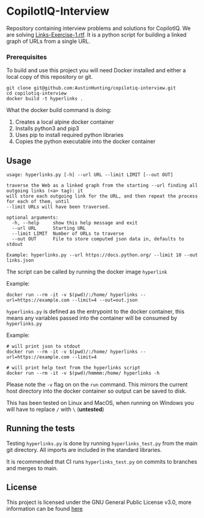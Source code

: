 # CopilotIQ-Interview

Repository containing interview problems and solutions for CopilotIQ.
We are solving [Links-Exercise-1.rtf](./Links-Exercise-1.pdf). It is a python script for building a linked graph of URLs from a single URL.

### Prerequisites

To build and use this project you will need Docker installed and either a local copy of this repository or git.

```
git clone git@github.com:AustinHunting/copilotiq-interview.git
cd copilotiq-interview
docker build -t hyperlinks .
```

What the docker build command is doing:
1. Creates a local alpine docker container
1. Installs python3 and pip3
1. Uses pip to install required python libraries
1. Copies the python executable into the docker container

## Usage

```
usage: hyperlinks.py [-h] --url URL --limit LIMIT [--out OUT]

traverse the Web as a linked graph from the starting --url finding all outgoing links (<a> tag): it
will store each outgoing link for the URL, and then repeat the process for each of them, until
--limit URLs will have been traversed.

optional arguments:
  -h, --help     show this help message and exit
  --url URL      Starting URL
  --limit LIMIT  Number of URLs to traverse
  --out OUT      File to store computed json data in, defaults to stdout

Example: hyperlinks.py --url https://docs.python.org/ --limit 10 --out links.json
```

The script can be called by running the docker image `hyperlink`

Example:

```
docker run --rm -it -v $(pwd)/:/home/ hyperlinks --url=https://example.com --limit=4 --out=out.json
```

`hyperlinks.py` is defined as the entrypoint to the docker container, this means any variables passed into the container will be consumed by `hyperlinks.py`

Example:

```
# will print json to stdout
docker run --rm -it -v $(pwd)/:/home/ hyperlinks --url=https://example.com --limit=4

# will print help text from the hyperlinks script
docker run --rm -it -v $(pwd)/hmmmm:/home/ hyperlinks -h
```

Please note the `-v` flag on on the `run` command. This mirrors the current host directory into the docker container so output can be saved to disk.

This has been tested on Linux and MacOS, when running on Windows you will have to replace `/` with `\` (**untested**)

## Running the tests

Testing `hyperlinks.py` is done by running `hyperlinks_test.py` from the main git directory. All imports are included in the standard libraries.

It is recommended that CI runs `hyperlinks_test.py` on commits to branches and merges to main.

## License

This project is licensed under the GNU General Public License v3.0, more information can be found [here](https://www.gnu.org/licenses/gpl-3.0.en.html)
